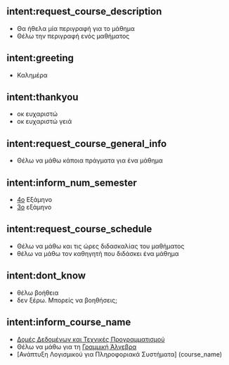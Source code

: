 ## intent:request_course_description
- Θα ήθελα μία περιγραφή για το μάθημα
- Θέλω την περιγραφή ενός μαθήματος

## intent:greeting
- Καλημέρα

## intent:thankyou
- οκ ευχαριστώ
- οκ ευχαριστώ γειά

## intent:request_course_general_info
- Θέλω να μάθω κάποια πράγματα για ένα μάθημα

## intent:inform_num_semester
- [4ο](num_semester) Εξάμηνο
- [3ο](num_semester) εξάμηνο

## intent:request_course_schedule
- Θέλω να μάθω και τις ώρες διδασκαλίας του μαθήματος
- θέλω να μάθω τον καθηγητή που διδάσκει ένα μάθημα

## intent:dont_know
- θέλω βοήθεια
- δεν ξέρω. Μπορείς να βοηθήσεις;

## intent:inform_course_name
- [Δομές Δεδομένων και Τεχνικές Προγραμματισμού](course_name)
- Θέλω να μάθω για τη [Γραμμική Άλγεβρα](course_name)
- [Ανάπτυξη Λογισμικού για Πληροφοριακά Συστήματα] (course_name)

